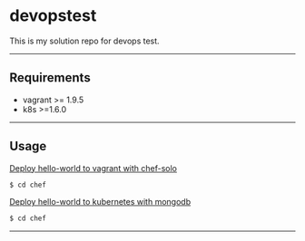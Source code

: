 # devopstest

This is my solution repo for devops test.

---

## Requirements

* vagrant >= 1.9.5
* k8s >=1.6.0

---

## Usage

[Deploy hello-world to vagrant with chef-solo](https://github.com/Sadathossain/devopstest/tree/master/chef)

```sh
$ cd chef
```

[Deploy hello-world to kubernetes with mongodb](https://github.com/Sadathossain/devopstest/tree/master/k8s)

```sh
$ cd chef
```

---
